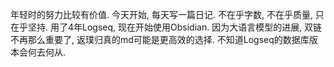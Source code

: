 年轻时的努力比较有价值.
今天开始, 每天写一篇日记. 不在乎字数, 不在乎质量, 只在乎坚持.
用了4年Logseq, 现在开始使用Obsidian. 因为大语言模型的进展, 双链不再那么重要了, 返璞归真的md可能是更高效的选择. 不知道Logseq的数据库版本会何去何从.
